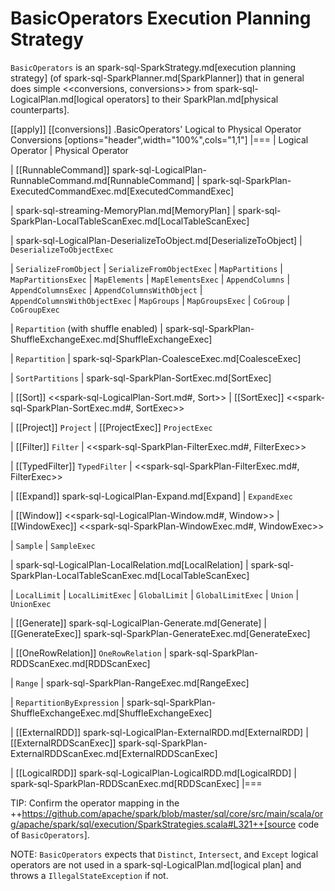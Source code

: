 # BasicOperators Execution Planning Strategy

`BasicOperators` is an spark-sql-SparkStrategy.md[execution planning strategy] (of spark-sql-SparkPlanner.md[SparkPlanner]) that in general does simple <<conversions, conversions>> from spark-sql-LogicalPlan.md[logical operators] to their SparkPlan.md[physical counterparts].

[[apply]]
[[conversions]]
.BasicOperators' Logical to Physical Operator Conversions
[options="header",width="100%",cols="1,1"]
|===
| Logical Operator
| Physical Operator

| [[RunnableCommand]] spark-sql-LogicalPlan-RunnableCommand.md[RunnableCommand]
| spark-sql-SparkPlan-ExecutedCommandExec.md[ExecutedCommandExec]

| spark-sql-streaming-MemoryPlan.md[MemoryPlan]
| spark-sql-SparkPlan-LocalTableScanExec.md[LocalTableScanExec]

| spark-sql-LogicalPlan-DeserializeToObject.md[DeserializeToObject]
| `DeserializeToObjectExec`

| `SerializeFromObject` | `SerializeFromObjectExec`
| `MapPartitions` | `MapPartitionsExec`
| `MapElements` | `MapElementsExec`
| `AppendColumns` | `AppendColumnsExec`
| `AppendColumnsWithObject` | `AppendColumnsWithObjectExec`
| `MapGroups` | `MapGroupsExec`
| `CoGroup` | `CoGroupExec`

| `Repartition` (with shuffle enabled)
| spark-sql-SparkPlan-ShuffleExchangeExec.md[ShuffleExchangeExec]

| `Repartition`
| spark-sql-SparkPlan-CoalesceExec.md[CoalesceExec]

| `SortPartitions` | spark-sql-SparkPlan-SortExec.md[SortExec]

| [[Sort]] <<spark-sql-LogicalPlan-Sort.md#, Sort>>
| [[SortExec]] <<spark-sql-SparkPlan-SortExec.md#, SortExec>>

| [[Project]] `Project`
| [[ProjectExec]] `ProjectExec`

| [[Filter]] `Filter`
| <<spark-sql-SparkPlan-FilterExec.md#, FilterExec>>

| [[TypedFilter]] `TypedFilter`
| <<spark-sql-SparkPlan-FilterExec.md#, FilterExec>>

| [[Expand]] spark-sql-LogicalPlan-Expand.md[Expand]
| `ExpandExec`

| [[Window]] <<spark-sql-LogicalPlan-Window.md#, Window>>
| [[WindowExec]] <<spark-sql-SparkPlan-WindowExec.md#, WindowExec>>

| `Sample`
| `SampleExec`

| spark-sql-LogicalPlan-LocalRelation.md[LocalRelation]
| spark-sql-SparkPlan-LocalTableScanExec.md[LocalTableScanExec]

| `LocalLimit` | `LocalLimitExec`
| `GlobalLimit` | `GlobalLimitExec`
| `Union` | `UnionExec`

| [[Generate]] spark-sql-LogicalPlan-Generate.md[Generate]
| [[GenerateExec]] spark-sql-SparkPlan-GenerateExec.md[GenerateExec]

| [[OneRowRelation]] `OneRowRelation`
| spark-sql-SparkPlan-RDDScanExec.md[RDDScanExec]

| `Range`
| spark-sql-SparkPlan-RangeExec.md[RangeExec]

| `RepartitionByExpression`
| spark-sql-SparkPlan-ShuffleExchangeExec.md[ShuffleExchangeExec]

| [[ExternalRDD]] spark-sql-LogicalPlan-ExternalRDD.md[ExternalRDD]
| [[ExternalRDDScanExec]] spark-sql-SparkPlan-ExternalRDDScanExec.md[ExternalRDDScanExec]

| [[LogicalRDD]] spark-sql-LogicalPlan-LogicalRDD.md[LogicalRDD]
| spark-sql-SparkPlan-RDDScanExec.md[RDDScanExec]
|===

TIP: Confirm the operator mapping in the ++https://github.com/apache/spark/blob/master/sql/core/src/main/scala/org/apache/spark/sql/execution/SparkStrategies.scala#L321++[source code of `BasicOperators`].

NOTE: `BasicOperators` expects that `Distinct`, `Intersect`, and `Except` logical operators are not used in a spark-sql-LogicalPlan.md[logical plan] and throws a `IllegalStateException` if not.
